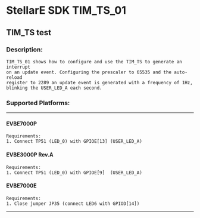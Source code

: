 # StellarE SDK TIM_TS_01

## TIM_TS test

### Description:
	TIM_TS_01 shows how to configure and use the TIM_TS to generate an interrupt
	on an update event. Configuring the prescaler to 65535 and the auto-reload
	register to 2289 an update event is generated with a frequency of 1Hz,
	blinking the USER_LED_A each second.
### Supported Platforms:
-----------------------------------------------------------
#### EVBE7000P
	Requirements:
	1. Connect TP51 (LED_0) with GPIOE[13] (USER_LED_A)
#### EVBE3000P Rev.A
	Requirements:
	1. Connect TP51 (LED_0) with GPIOE[9]  (USER_LED_A)
#### EVBE7000E
	Requirements:
	1. Close jumper JP35 (connect LED6 with GPIOD[14])
-----------------------------------------------------------